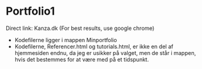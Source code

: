 # Portfolio1

Direct link: Kanza.dk (For best results, use google chrome)
- Kodefilerne ligger i mappen Minportfolio
- Kodefilerne, Referencer.html og tutorials.html, er ikke en del af hjemmesiden endnu, da jeg er usikker på valget, men de står i mappen, hvis det bestemmes for at være med på et tidspunkt. 
